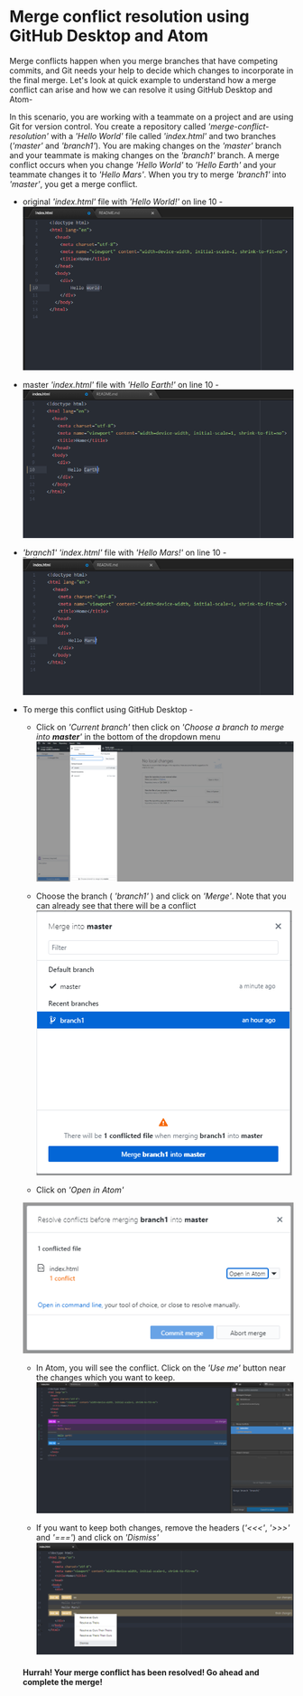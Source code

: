 # Merge conflict resolution using GitHub Desktop and Atom

Merge conflicts happen when you merge branches that have competing commits, and Git needs your help to decide which changes to incorporate in the final merge. Let's look at quick example to understand how a merge conflict can arise and how we can resolve it using GitHub Desktop and Atom-

In this scenario, you are working with a teammate on a project and are using Git for version control. You create a repository called _'merge-conflict-resolution'_ with a _'Hello World'_ file called _'index.html'_ and two branches (_'master'_ and _'branch1'_). You are making changes on the _'master'_ branch and your teammate is making changes on the _'branch1'_ branch. A merge conflict occurs when you change _'Hello World'_ to _'Hello Earth'_ and your teammate changes it to _'Hello Mars'_. When you try to merge _'branch1'_ into _'master'_, you get a merge conflict.

* original _'index.html'_ file with _'Hello World!'_ on line 10 -
![image.png](/screenshots/screen9.png)

* master _'index.html'_ file with _'Hello Earth!'_ on line 10 -
![image.png](/screenshots/screen6.png)

* _'branch1'_ _'index.html'_ file with _'Hello Mars!'_ on line 10 -
![image.png](/screenshots/screen7.png)

* To merge this conflict using GitHub Desktop -

  - Click on _'Current branch'_ then click on _'Choose a branch to merge into **master**'_ in the bottom of the dropdown menu
![image.png](/screenshots/screen1.png)

  - Choose the branch ( _'branch1'_ ) and click on _'Merge'_. Note that you can already see that there will be a conflict
![image.png](/screenshots/screen2.png)

  - Click on _'Open in Atom'_

  ![image.png](/screenshots/screen3.png)

  - In Atom, you will see the conflict. Click on the _'Use me'_ button near the changes which you want to keep.
![image.png](/screenshots/screen4.png)

  - If you want to keep both changes, remove the headers (_'<<<'_, _'>>>'_ and _'==='_) and click on _'Dismiss'_
  ![image.png](/screenshots/screen11.png)
  #### Hurrah! Your merge conflict has been resolved! Go ahead and complete the merge!
